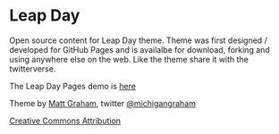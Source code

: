 # Leap Day

Open source content for Leap Day theme. Theme was first designed / developed for GitHub Pages and is availalbe for download, forking and using anywhere else on the web. Like the theme share it with the twitterverse. 

The Leap Day Pages demo is [here](http://mattgraham.github.com/Leap-Day) 

Theme by [Matt Graham](http://madebygraham.com), twitter [@michigangraham](http://twitter.com/#!/michigangraham)

[Creative Commons Attribution](http://creativecommons.org/licenses/by/3.0/)